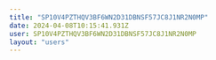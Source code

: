 ```yaml
---
title: "SP10V4PZTHQV3BF6WN2D31DBNSF57JC8J1NR2N0MP"
date: 2024-04-08T10:15:41.931Z
user: SP10V4PZTHQV3BF6WN2D31DBNSF57JC8J1NR2N0MP
layout: "users"
---
```

    